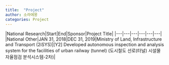 ```yaml
---
title:  "Project"
author: 소라에몽
categories: Project
---
```


|National Research|Start|End|Sponsor|Project Title|
|---|---|---|---|---|---|
|National Other|JAN 31, 2018|DEC 31, 2019|Ministry of Land, Infrastructure and Transport (2iSYS)|[Y2] Developed autonomous inspection and analysis system for the facilities of urban railway (tunnel) (도시철도 선로(터널) 시설물 자율점검 분석시스템-2차)|
